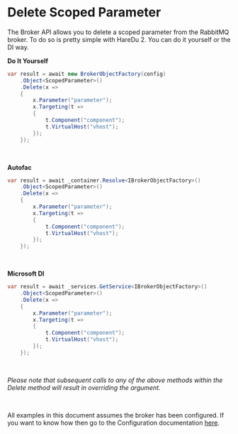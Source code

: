 # Delete Scoped Parameter

The Broker API allows you to delete a scoped parameter from the RabbitMQ broker. To do so is pretty simple with HareDu 2. You can do it yourself or the DI way.

**Do It Yourself**

```c#
var result = await new BrokerObjectFactory(config)
    .Object<ScopedParameter>()
    .Delete(x =>
    {
        x.Parameter("parameter");
        x.Targeting(t =>
        {
            t.Component("component");
            t.VirtualHost("vhost");
        });
    });
```
<br>

**Autofac**

```c#
var result = await _container.Resolve<IBrokerObjectFactory>()
    .Object<ScopedParameter>()
    .Delete(x =>
    {
        x.Parameter("parameter");
        x.Targeting(t =>
        {
            t.Component("component");
            t.VirtualHost("vhost");
        });
    });
```
<br>

**Microsoft DI**

```c#
var result = await _services.GetService<IBrokerObjectFactory>()
    .Object<ScopedParameter>()
    .Delete(x =>
    {
        x.Parameter("parameter");
        x.Targeting(t =>
        {
            t.Component("component");
            t.VirtualHost("vhost");
        });
    });
```
<br>

*Please note that subsequent calls to any of the above methods within the Delete method will result in overriding the argument.*

<br>

All examples in this document assumes the broker has been configured. If you want to know how then go to the Configuration documentation [here](https://github.com/ahives/HareDu2/blob/master/docs/configuration.md).

